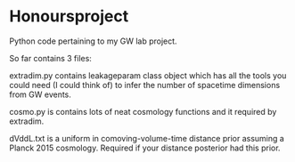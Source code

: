 # Honoursproject
Python code pertaining to my GW lab project.

So far contains 3 files:

extradim.py contains leakageparam class object which has all the tools you could need (I could think of) to infer the number of spacetime dimensions from GW events.

cosmo.py is contains lots of neat cosmology functions and it required by extradim.

dVddL.txt is a uniform in comoving-volume-time distance prior assuming a Planck 2015 cosmology. Required if your distance posterior had this prior.

